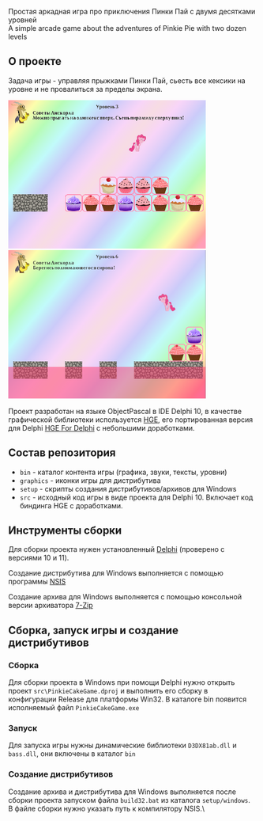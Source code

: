 Простая аркадная игра про приключения Пинки Пай с двумя десятками уровней\
A simple arcade game about the adventures of Pinkie Pie with two dozen levels

## О проекте

Задача игры - управляя прыжками Пинки Пай, сьесть все кексики на уровне и
не провалиться за пределы экрана.

![PinkieCakeGame](screen1.png) ![PinkieCakeGame](screen2.png)

Проект разработан на языке ObjectPascal в IDE Delphi 10, в качестве графической библиотеки
используется [HGE](https://sourceforge.net/projects/hge/), его портированная версия для Delphi [HGE For Delphi](https://sourceforge.net/projects/hgefordelphi/)
с небольшими доработками.

## Состав репозитория

* `bin` - каталог контента игры (графика, звуки, тексты, уровни)
* `graphics` - иконки игры для дистрибутива
* `setup` - скрипты создания дистрибутивов/архивов для Windows
* `src` - исходный код игры в виде проекта для Delphi 10. Включает код биндинга HGE с доработками.

## Инструменты сборки

Для сборки проекта нужен установленный
[Delphi](https://delphi.embarcadero.com/)
(проверено с версиями 10 и 11).

Создание дистрибутива для Windows выполняется с помощью программы
[NSIS](https://nsis.sourceforge.io)

Создание архива для Windows выполняется с помощью консольной версии архиватора
[7-Zip](https://www.7-zip.org)

## Сборка, запуск игры и создание дистрибутивов

### Сборка

Для сборки проекта в Windows при помощи Delphi нужно открыть проект
`src\PinkieCakeGame.dproj` и выполнить его сборку в конфигурации Release для платформы Win32.
В каталоге bin появится исполняемый файл `PinkieCakeGame.exe`

### Запуск

Для запуска игры нужны динамические библиотеки `D3DX81ab.dll` и `bass.dll`, они включены в каталог `bin`

### Создание дистрибутивов

Создание архива и дистрибутива для Windows выполняется
после сборки проекта запуском файла `build32.bat`
из каталога `setup/windows`.\
В файле сборки нужно указать путь к компилятору NSIS.\
